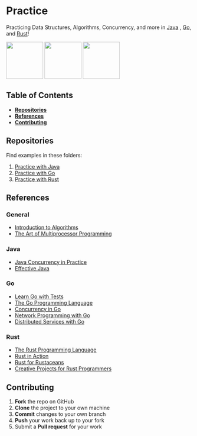 # Practice

Practicing Data Structures, Algorithms, Concurrency, and more in [Java](https://www.oracle.com/java/technologies/)
, [Go](https://go.dev/), and [Rust](https://www.rust-lang.org/)!

<p float="left">
  <img src="https://1000logos.net/wp-content/uploads/2020/09/Java-Logo-500x313.png" width="100" /> 
  <img src="https://download.logo.wine/logo/Go_(programming_language)/Go_(programming_language)-Logo.wine.png" width="100" />
  <img src="https://rustacean.net/assets/rustacean-flat-happy.png" width="100" />
</p>

## Table of Contents

- **[Repositories](#repositories)**<br>
- **[References](#references)**<br>
- **[Contributing](#contributing)**<br>

## Repositories

Find examples in these folders:

1. [Practice with Java](java-practice)
2. [Practice with Go](go-practice)
3. [Practice with Rust](rust-practice)

## References

### General

- [Introduction to Algorithms](https://mitpress.mit.edu/books/introduction-algorithms-third-edition)
- [The Art of Multiprocessor Programming](https://www.oreilly.com/library/view/the-art-of/9780123705914/)

### Java

- [Java Concurrency in Practice](https://jcip.net/)
- [Effective Java](https://www.oreilly.com/library/view/effective-java/9780134686097/)

### Go

- [Learn Go with Tests](https://quii.gitbook.io/learn-go-with-tests/)
- [The Go Programming Language](https://www.gopl.io/)
- [Concurrency in Go](https://www.oreilly.com/library/view/concurrency-in-go/9781491941294/)
- [Network Programming with Go](https://nostarch.com/networkprogrammingwithgo)
- [Distributed Services with Go](https://pragprog.com/titles/tjgo/distributed-services-with-go/)

### Rust

- [The Rust Programming Language](https://nostarch.com/Rust2018)
- [Rust in Action](https://www.manning.com/books/rust-in-action)
- [Rust for Rustaceans](https://nostarch.com/rust-rustaceans)
- [Creative Projects for Rust Programmers](https://www.oreilly.com/library/view/creative-projects-for/9781789346220/)

## Contributing

1. **Fork** the repo on GitHub
2. **Clone** the project to your own machine
3. **Commit** changes to your own branch
4. **Push** your work back up to your fork
5. Submit a **Pull request** for your work
